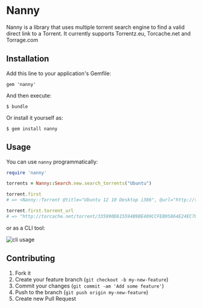 # Nanny

Nanny is a library that uses multiple torrent search engine to find a valid direct
link to a Torrent. It currently supports Torrentz.eu, Torcache.net and Torrage.com

## Installation

Add this line to your application's Gemfile:

    gem 'nanny'

And then execute:

    $ bundle

Or install it yourself as:

    $ gem install nanny

## Usage

You can use `nanny` programmatically:

```ruby
require 'nanny'

torrents = Nanny::Search.new.search_torrents("Ubuntu")

torrent.first 
# => <Nanny::Torrent @title="Ubuntu 12 10 Desktop i386", @url="http://torrentz.eu/335990d615594b9be409ccfeb95864e24ec702c7", @seeds=2158, @peers=32, @size=789577728, @hash="335990d615594b9be409ccfeb95864e24ec702c7">

torrent.first.torrent_url 
# => "http://torcache.net/torrent/335990D615594B9BE409CCFEB95864E24EC702C7.torrent"
```

or as a CLI tool:

![cli usage](https://raw.github.com/stefanoverna/nanny/master/doc/cli.png)

## Contributing

1. Fork it
2. Create your feature branch (`git checkout -b my-new-feature`)
3. Commit your changes (`git commit -am 'Add some feature'`)
4. Push to the branch (`git push origin my-new-feature`)
5. Create new Pull Request
